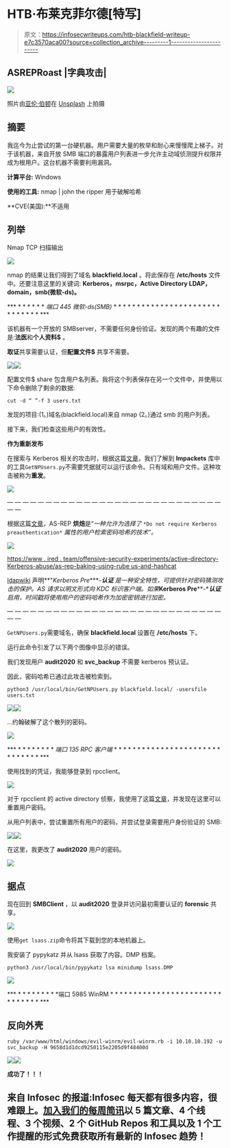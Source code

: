 # HTB·布莱克菲尔德[特写]

> 原文：<https://infosecwriteups.com/htb-blackfield-writeup-e7c3570aca00?source=collection_archive---------1----------------------->

## **ASREPRoast** |字典攻击|

![](img/1066e83ff11b97d800c36ba3db7dc867.png)

照片由[亚伦·伯顿](https://unsplash.com/@aaronburden?utm_source=medium&utm_medium=referral)在 [Unsplash](https://unsplash.com?utm_source=medium&utm_medium=referral) 上拍摄

## 摘要

我迄今为止尝试的第一台硬机器。用户需要大量的枚举和耐心来慢慢爬上梯子。对于该机器，来自开放 SMB 端口的暴露用户列表进一步允许主动域侦测提升权限并成为根用户。这台机器不需要利用漏洞。

**计算平台:** Windows

**使用的工具:** nmap | john the ripper 用于破解哈希

**CVE(美国):**不适用

## 列举

Nmap TCP 扫描输出

![](img/b9d3b818886e44f2ea7f0233351b2afc.png)

nmap 的结果让我们得到了域名 **blackfield.local** 。将此保存在 **/etc/hosts** 文件中。还要注意这里的关键词: **Kerberos，msrpc，Active Directory LDAP，domain，smb(微软-ds)。**

*** * * * * * * *端口 445 微软-ds(SMB)* * * * * * * * * * * * * * * * * * * * * * * * * * * * * * * ***

该机器有一个开放的 SMBserver，不需要任何身份验证。发现的两个有趣的文件是:**法医**和**个人资料$** 。

**取证**共享需要认证，但**配置文件$** 共享不需要。

![](img/515a78095e7c498a94fdcccb829f1b4e.png)![](img/bc6fe872df8c5692b4f0b5e8b36ee2e7.png)

配置文件$ share 包含用户名列表。我将这个列表保存在另一个文件中，并使用以下命令删除了剩余的数据:

`cut -d “ ”-f 3 users.txt`

发现的项目:(1。)域名(blackfield.local)来自 nmap (2。)通过 smb 的用户列表。

接下来，我们检查这些用户的有效性。

**作为重新发布**

在搜索与 Kerberos 相关的攻击时，根据这篇[文章](https://gist.github.com/TarlogicSecurity/2f221924fef8c14a1d8e29f3cb5c5c4a)，我们了解到 **Impackets** 库中的工具`GetNPUsers.py`不需要凭据就可以运行该命令。只有域和用户文件。这种攻击被称为**重发**。

![](img/72b4f801d7d9021330bd1e34dcea53c9.png)

— — — — — — — — — — — — — — — — — — — — — — — — — — — — — —

根据这篇[文章](https://www.ired.team/offensive-security-experiments/active-directory-kerberos-abuse/as-rep-roasting-using-rubeus-and-hashcat)，AS-REP **烘焙**是“*一种允许为选择了* `*Do not require Kerberos preauthentication*` *属性的用户检索密码哈希的技术”。*

![](img/0cb1c8b2bae61095df74791845c45da3.png)

[https://www . ired . team/offensive-security-experiments/active-directory-Kerberos-abuse/as-rep-baking-using-rube us-and-hashcat](https://www.ired.team/offensive-security-experiments/active-directory-kerberos-abuse/as-rep-roasting-using-rubeus-and-hashcat)

[ldapwiki](https://ldapwiki.com/wiki/Kerberos%20Pre-Authentication) 声明**"*Kerberos Pre****-****认证*** *是一种安全特性，可提供针对密码猜测攻击的保护。AS 请求以明文形式向 KDC 标识客户端。如果****Kerberos Pre****-****认证*** *启用，时间戳将使用用户的密码哈希作为加密密钥进行加密。*

— — — — — — — — — — — — — — — — — — — — — — — — — — — — — —

`GetNPUsers.py`需要域名，确保 **blackfield.local** 设置在 **/etc/hosts** 下。

运行此命令引发了以下两个图像中显示的错误。

我们发现用户 **audit2020** 和 **svc_backup** 不需要 kerberos 预认证。

因此，密码哈希已通过此攻击被检索到。

`python3 /usr/local/bin/GetNPUsers.py blackfield.local/ -usersfile users.txt`

![](img/72a948070b6f0170c659107b8f11854e.png)![](img/36cf4983d8562d3f8e5dd6b7c29c1db9.png)

…约翰破解了这个散列的密码。

![](img/a1e8aeb8cb923f81d490f49906053672.png)

*** * * * * * * * * *端口 135 RPC 客户端* * * * * * * * * * * * * * * * * * * * * * * * * * * * * * * ***

使用找到的凭证，我能够登录到 rpcclient。

![](img/57c26ee1d7e126e913c83a59afcae07d.png)

对于 rpcclient 的 active directory 侦察，我使用了这篇[文章](https://bitvijays.github.io/LFF-IPS-P3-Exploitation.html)，并发现在这里可以重置用户密码。

从用户列表中，尝试重置所有用户的密码，并尝试登录需要用户身份验证的 SMB:

![](img/410941d86fdbf5b96c5fa6e9f4206ad2.png)![](img/dbc6f18cfe60c5469c4d77e941cb421a.png)

在这里，我更改了 **audit2020** 用户的密码。

![](img/5f313874f37f438c5db271b02b909110.png)

## 据点

现在回到 **SMBClient** ，以 **audit2020** 登录并访问最初需要认证的 **forensic** 共享。

![](img/53b1f78e444892ef3ba0b30c471d200f.png)

使用`get lsass.zip`命令将其下载到您的本地机器上。

我安装了 pypykatz 并从 lsass 获取了内容。DMP 档案。

`python3 /usr/local/bin/pypykatz lsa minidump lsass.DMP`

![](img/278c6e2eb2083a9912291d223130b851.png)

*** * * * * * * * * *端口 5985 WinRM * * * * * * * * * * * * * * * * * * * * * * * * * * * * * * * ***

## 反向外壳

`ruby /var/www/html/windows/evil-winrm/evil-winrm.rb -i 10.10.10.192 -u svc_backup -H 9658d1d1dcd9250115e2205d9f48400d`

![](img/b7fb9ce84a55fe0dd42053f4523e08f4.png)![](img/974729c46e68af8a5b96e3e11738b8d8.png)

**成功了！！！**

## 来自 Infosec 的报道:Infosec 每天都有很多内容，很难跟上。[加入我们的每周简讯](https://weekly.infosecwriteups.com/)以 5 篇文章、4 个线程、3 个视频、2 个 GitHub Repos 和工具以及 1 个工作提醒的形式免费获取所有最新的 Infosec 趋势！